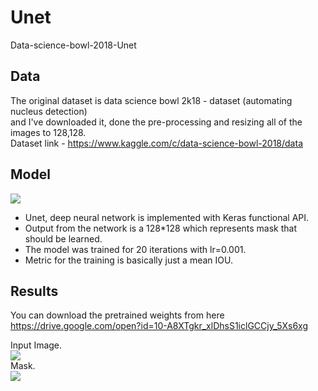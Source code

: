 # Unet
Data-science-bowl-2018-Unet


## Data
The original dataset is data science bowl 2k18 - dataset (automating nucleus detection)  <br />
and I've downloaded it, done the pre-processing and resizing all of the images to 128,128. <br />
Dataset link - https://www.kaggle.com/c/data-science-bowl-2018/data

## Model
![](https://raw.githubusercontent.com/TanyaChutani/Unet/master/u-net-architecture.png)<br />
- Unet, deep neural network is implemented with Keras functional API.
- Output from the network is a 128*128 which represents mask that should be learned.
- The model was trained for 20 iterations with lr=0.001.
- Metric for the training is basically just a mean IOU.

## Results
You can download the pretrained weights from here  <br />
https://drive.google.com/open?id=10-A8XTgkr_xlDhsS1iclGCCjy_5Xs6xg

Input Image. <br />
![](https://raw.githubusercontent.com/TanyaChutani/Unet/master/unet1.png)<br />
Mask. <br />
![](https://raw.githubusercontent.com/TanyaChutani/Unet/master/unet2.png)<br />
